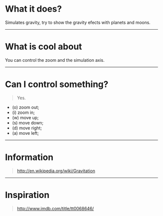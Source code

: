 # What it does? #
Simulates gravity, try to show the gravity efects with planets and moons.


---


# What is cool about #
You can control the zoom and the simulation axis.


---


# Can I control something? #
> Yes.
  * (o) zoom out;
  * (i) zoom in;
  * (w) move up;
  * (s) move down;
  * (d) move right;
  * (a) move left;


---


# Information #
> http://en.wikipedia.org/wiki/Gravitation


---


# Inspiration #
> http://www.imdb.com/title/tt0068646/